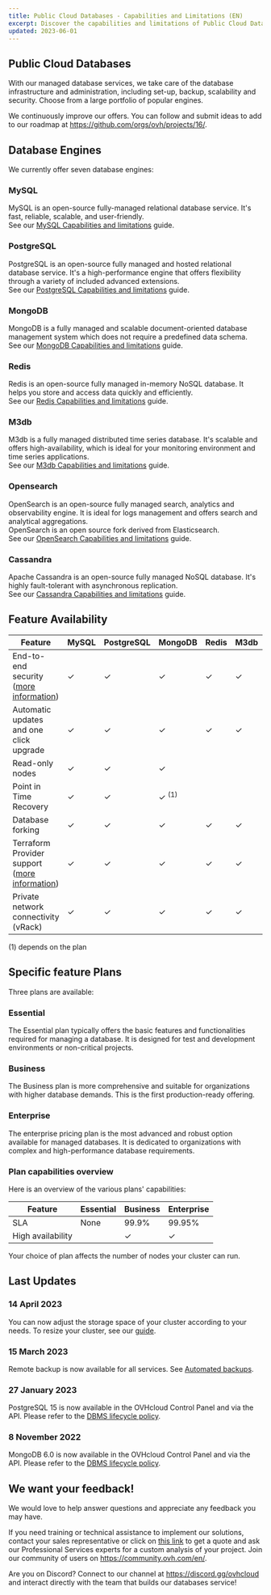```yaml
---
title: Public Cloud Databases - Capabilities and Limitations (EN)
excerpt: Discover the capabilities and limitations of Public Cloud Databases
updated: 2023-06-01
---
```


## Public Cloud Databases

With our managed database services, we take care of the database infrastructure and administration, including set-up, backup, scalability and security.
Choose from a large portfolio of popular engines.

We continuously improve our offers. You can follow and submit ideas to add to our roadmap at <https://github.com/orgs/ovh/projects/16/>.

## Database Engines

We currently offer seven database engines:

### MySQL

MySQL is an open-source fully-managed relational database service. It's fast, reliable, scalable, and user-friendly.<br>
See our [MySQL Capabilities and limitations](/pages/public_cloud/public_cloud_databases/mysql_01_capabilities) guide.

### PostgreSQL

PostgreSQL is an open-source fully managed and hosted relational database service. It's a high-performance engine that offers flexibility through a variety of included advanced extensions.<br>
See our [PostgreSQL Capabilities and limitations](/pages/public_cloud/public_cloud_databases/postgresql_01_capabilities) guide.

### MongoDB

MongoDB is a fully managed and scalable document-oriented database management system which does not require a predefined data schema.<br>
See our [MongoDB Capabilities and limitations](/pages/public_cloud/public_cloud_databases/mongodb_01_concept_capabilities) guide.

### Redis

Redis is an open-source fully managed in-memory NoSQL database. It helps you store and access data quickly and efficiently.<br>
See our [Redis Capabilities and limitations](/pages/public_cloud/public_cloud_databases/redis_01_capabilities) guide.

### M3db

M3db is a fully managed distributed time series database. It's scalable and offers high-availability, which is ideal for your monitoring environment and time series applications.<br>
See our [M3db Capabilities and limitations](/pages/public_cloud/public_cloud_databases/m3db_01_capabilities) guide.

### Opensearch

OpenSearch is an open-source fully managed search, analytics and observability engine. It is ideal for logs management and offers search and analytical aggregations.<br>
OpenSearch is an open source fork derived from Elasticsearch.<br>
See our [OpenSearch Capabilities and limitations](/pages/public_cloud/public_cloud_databases/opensearch_01_capabilities) guide.

### Cassandra

Apache Cassandra is an open-source fully managed NoSQL database. It's highly fault-tolerant with asynchronous replication.<br>
See our [Cassandra Capabilities and limitations](/pages/public_cloud/public_cloud_databases/cassandra_01_capabilities) guide.

## Feature Availability

| Feature                                                                                                      | MySQL | PostgreSQL | MongoDB          | Redis | M3db | Opensearch | Cassandra |
|--------------------------------------------------------------------------------------------------------------|-------|------------|------------------|-------|------|------------|-----------|
| End-to-end security ([more information](/pages/public_cloud/public_cloud_databases/information_01_security_overview))         | ✓     | ✓          | ✓                | ✓     | ✓    | ✓          | ✓         |
| Automatic updates and one click upgrade                                                                      | ✓     | ✓          | ✓                | ✓     | ✓    | ✓          | ✓         |
| Read-only nodes                                                                                              | ✓     | ✓          | ✓                |       |      |            |           |
| Point in Time Recovery                                                                                       | ✓     | ✓          | ✓ <sup>(1)</sup> |       |      |            |           |
| Database forking                                                                                             | ✓     | ✓          | ✓                | ✓     | ✓    | ✓          | ✓         |
| Terraform Provider support ([more information](https://registry.terraform.io/providers/ovh/ovh/latest/docs)) | ✓     | ✓          | ✓                | ✓     | ✓    | ✓          | ✓         |
| Private network connectivity (vRack)                                                                         | ✓     | ✓          | ✓                | ✓     | ✓    | ✓          | ✓         |

(1) depends on the plan

## Specific feature Plans

Three plans are available:

### Essential

The Essential plan typically offers the basic features and functionalities required for managing a database.
It is designed for test and development environments or non-critical projects.

### Business

The Business plan is more comprehensive and suitable for organizations with higher database demands.
This is the first production-ready offering.

### Enterprise

The enterprise pricing plan is the most advanced and robust option available for managed databases.
It is dedicated to organizations with complex and high-performance database requirements.

### Plan capabilities overview

Here is an overview of the various plans' capabilities:

| Feature           | Essential | Business | Enterprise |
|-------------------|-----------|----------|------------|
| SLA               | None      | 99.9%    | 99.95%     |
| High availability |           | ✓        | ✓          |

Your choice of plan affects the number of nodes your cluster can run.

## Last Updates

### 14 April 2023

You can now adjust the storage space of your cluster according to your needs. To resize your cluster, see our [guide](/pages/public_cloud/public_cloud_databases/databases_11_resize_your_cluster_storage).

### 15 March 2023

Remote backup is now available for all services. See [Automated backups](/pages/public_cloud/public_cloud_databases/databases_05_automated_backups).

### 27 January 2023

PostgreSQL 15 is now available in the OVHcloud Control Panel and via the API. Please refer to the [DBMS lifecycle policy](/pages/public_cloud/public_cloud_databases/information_02_lifecycle_policy).

### 8 November 2022

MongoDB 6.0 is now available in the OVHcloud Control Panel and via the API. Please refer to the [DBMS lifecycle policy](/pages/public_cloud/public_cloud_databases/information_02_lifecycle_policy).

## We want your feedback!

We would love to help answer questions and appreciate any feedback you may have.

If you need training or technical assistance to implement our solutions, contact your sales representative or click on [this link](https://www.ovhcloud.com/es/professional-services/) to get a quote and ask our Professional Services experts for a custom analysis of your project. Join our community of users on <https://community.ovh.com/en/>.

Are you on Discord? Connect to our channel at <https://discord.gg/ovhcloud> and interact directly with the team that builds our databases service!
